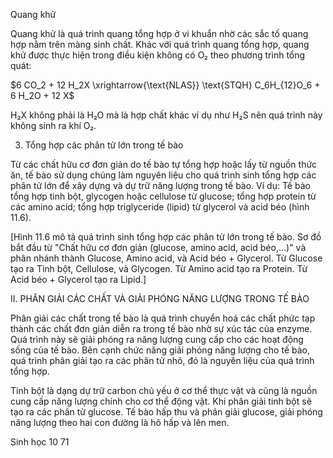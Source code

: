 Quang khử

Quang khử là quá trình quang tổng hợp ở vi khuẩn nhờ các sắc tố quang hợp nằm trên màng sinh chất. Khác với quá trình quang tổng hợp, quang khử được thực hiện trong điều kiện không có O₂ theo phương trình tổng quát:

$6 CO_2 + 12 H_2X \xrightarrow{\text{NLAS}} \text{STQH} C_6H_{12}O_6 + 6 H_2O + 12 X$

H₂X không phải là H₂O mà là hợp chất khác ví dụ như H₂S nên quá trình này không sinh ra khí O₂.

3. Tổng hợp các phân tử lớn trong tế bào

Từ các chất hữu cơ đơn giản do tế bào tự tổng hợp hoặc lấy từ nguồn thức ăn, tế bào sử dụng chúng làm nguyên liệu cho quá trình sinh tổng hợp các phân tử lớn để xây dựng và dự trữ năng lượng trong tế bào. Ví dụ: Tế bào tổng hợp tinh bột, glycogen hoặc cellulose từ glucose; tổng hợp protein từ các amino acid; tổng hợp triglyceride (lipid) từ glycerol và acid béo (hình 11.6).

[Hình 11.6 mô tả quá trình sinh tổng hợp các phân tử lớn trong tế bào. Sơ đồ bắt đầu từ "Chất hữu cơ đơn giản (glucose, amino acid, acid béo,...)" và phân nhánh thành Glucose, Amino acid, và Acid béo + Glycerol. Từ Glucose tạo ra Tinh bột, Cellulose, và Glycogen. Từ Amino acid tạo ra Protein. Từ Acid béo + Glycerol tạo ra Lipid.]

II. PHÂN GIẢI CÁC CHẤT VÀ GIẢI PHÓNG NĂNG LƯỢNG TRONG TẾ BÀO

Phân giải các chất trong tế bào là quá trình chuyển hoá các chất phức tạp thành các chất đơn giản diễn ra trong tế bào nhờ sự xúc tác của enzyme. Quá trình này sẽ giải phóng ra năng lượng cung cấp cho các hoạt động sống của tế bào. Bên cạnh chức năng giải phóng năng lượng cho tế bào, quá trình phân giải tạo ra các phân tử nhỏ, đó là nguyên liệu của quá trình tổng hợp.

Tinh bột là dạng dự trữ carbon chủ yếu ở cơ thể thực vật và cũng là nguồn cung cấp năng lượng chính cho cơ thể động vật. Khi phân giải tinh bột sẽ tạo ra các phân tử glucose. Tế bào hấp thu và phân giải glucose, giải phóng năng lượng theo hai con đường là hô hấp và lên men.

Sinh học 10 71